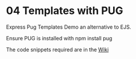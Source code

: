 # 04 Templates with PUG

Express Pug Templates Demo an alternative to EJS.

Ensure PUG is installed with npm install pug

The code snippets required are in the [Wiki](https://github.com/mustbebuilt/04-templates-pug-demo/wiki)
